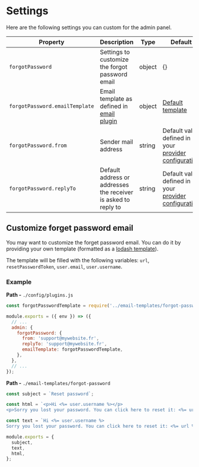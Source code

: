 # Settings

Here are the following settings you can custom for the admin panel.

| Property                       | Description                                                                                                    | Type   | Default                                                                                                                   |
| ------------------------------ | -------------------------------------------------------------------------------------------------------------- | ------ | ------------------------------------------------------------------------------------------------------------------------- |
| `forgotPassword`               | Settings to customize the forgot password email                                                                | object | {}                                                                                                                        |
| `forgotPassword.emailTemplate` | Email template as defined in [email plugin](../plugins/email#create-an-email-from-a-template-fillemailoptions) | object | [Default template](https://github.com/strapi/strapi/tree/master/packages/strapi-admin/email-templates/forgot-password.js) |
| `forgotPassword.from`          | Sender mail address                                                                                            | string | Default value defined in your [provider configuration](../plugins/email#configure-your-provider)                          |
| `forgotPassword.replyTo`       | Default address or addresses the receiver is asked to reply to                                                 | string | Default value defined in your [provider configuration](../plugins/email#configure-your-provider)                          |

## Customize forget password email

You may want to customize the forget password email.
You can do it by providing your own template (formatted as a [lodash template](https://lodash.com/docs/4.17.15#template)).

The template will be filled with the following variables: `url`, `resetPasswordToken`, `user.email`, `user.username`.

### Example

**Path -** `./config/plugins.js`

```js
const forgotPasswordTemplate = require('../email-templates/forgot-password');

module.exports = ({ env }) => ({
  // ...
  admin: {
    forgotPassword: {
      from: 'support@mywebsite.fr',
      replyTo: 'support@mywebsite.fr',
      emailTemplate: forgotPasswordTemplate,
    },
  },
  // ...
});
```

**Path -** `./email-templates/forgot-password`

```js
const subject = `Reset password`;

const html = `<p>Hi <%= user.username %></p>
<p>Sorry you lost your password. You can click here to reset it: <%= url %>?code=<%= resetPasswordToken %></p>`;

const text = `Hi <%= user.username %>
Sorry you lost your password. You can click here to reset it: <%= url %>?code=<%= resetPasswordToken %>`;

module.exports = {
  subject,
  text,
  html,
};
```
